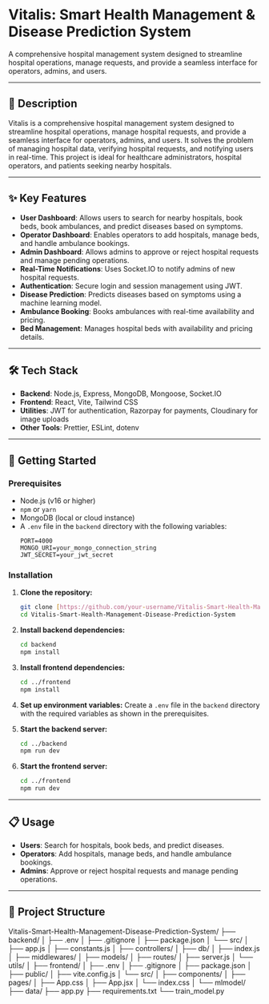# Vitalis: Smart Health Management & Disease Prediction System

A comprehensive hospital management system designed to streamline hospital operations, manage requests, and provide a seamless interface for operators, admins, and users.

---

## 📜 Description

Vitalis is a comprehensive hospital management system designed to streamline hospital operations, manage hospital requests, and provide a seamless interface for operators, admins, and users. It solves the problem of managing hospital data, verifying hospital requests, and notifying users in real-time. This project is ideal for healthcare administrators, hospital operators, and patients seeking nearby hospitals.

---

## ✨ Key Features

* **User Dashboard**: Allows users to search for nearby hospitals, book beds, book ambulances, and predict diseases based on symptoms.
* **Operator Dashboard**: Enables operators to add hospitals, manage beds, and handle ambulance bookings.
* **Admin Dashboard**: Allows admins to approve or reject hospital requests and manage pending operations.
* **Real-Time Notifications**: Uses Socket.IO to notify admins of new hospital requests.
* **Authentication**: Secure login and session management using JWT.
* **Disease Prediction**: Predicts diseases based on symptoms using a machine learning model.
* **Ambulance Booking**: Books ambulances with real-time availability and pricing.
* **Bed Management**: Manages hospital beds with availability and pricing details.

---

## 🛠️ Tech Stack

* **Backend**: Node.js, Express, MongoDB, Mongoose, Socket.IO
* **Frontend**: React, Vite, Tailwind CSS
* **Utilities**: JWT for authentication, Razorpay for payments, Cloudinary for image uploads
* **Other Tools**: Prettier, ESLint, dotenv

---

 

## 🚀 Getting Started

### Prerequisites

* Node.js (v16 or higher)
* `npm` or `yarn`
* MongoDB (local or cloud instance)
* A `.env` file in the `backend` directory with the following variables:
    ```env
    PORT=4000
    MONGO_URI=your_mongo_connection_string
    JWT_SECRET=your_jwt_secret
    ```

### Installation

1.  **Clone the repository:**
    ```bash
    git clone [https://github.com/your-username/Vitalis-Smart-Health-Management-Disease-Prediction-System.git](https://github.com/your-username/Vitalis-Smart-Health-Management-Disease-Prediction-System.git)
    cd Vitalis-Smart-Health-Management-Disease-Prediction-System
    ```
2.  **Install backend dependencies:**
    ```bash
    cd backend
    npm install
    ```
3.  **Install frontend dependencies:**
    ```bash
    cd ../frontend
    npm install
    ```
4.  **Set up environment variables:**
    Create a `.env` file in the `backend` directory with the required variables as shown in the prerequisites.

5.  **Start the backend server:**
    ```bash
    cd ../backend
    npm run dev
    ```
6.  **Start the frontend server:**
    ```bash
    cd ../frontend
    npm run dev
    ```

---

## 📋 Usage

* **Users**: Search for hospitals, book beds, and predict diseases.
* **Operators**: Add hospitals, manage beds, and handle ambulance bookings.
* **Admins**: Approve or reject hospital requests and manage pending operations.

---

## 📁 Project Structure

Vitalis-Smart-Health-Management-Disease-Prediction-System/
├── backend/
│   ├── .env
│   ├── .gitignore
│   ├── package.json
│   └── src/
│       ├── app.js
│       ├── constants.js
│       ├── controllers/
│       ├── db/
│       ├── index.js
│       ├── middlewares/
│       ├── models/
│       ├── routes/
│       ├── server.js
│       └── utils/
│
├── frontend/
│   ├── .env
│   ├── .gitignore
│   ├── package.json
│   ├── public/
│   ├── vite.config.js
│   └── src/
│       ├── components/
│       ├── pages/
│       ├── App.css
│       ├── App.jsx
│       └── index.css
│
└── mlmodel/
├── data/
├── app.py
├── requirements.txt
└── train_model.py
